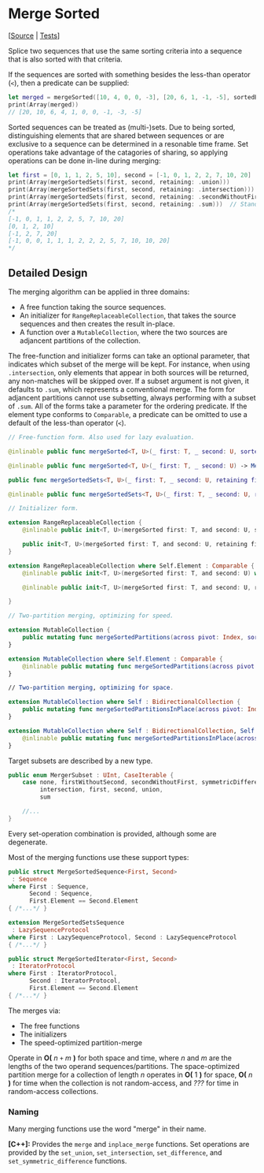 #  Merge Sorted

[[Source](https://github.com/apple/swift-algorithms/blob/main/Sources/Algorithms/MergeSorted.swift) | 
 [Tests](https://github.com/apple/swift-algorithms/blob/main/Tests/SwiftAlgorithmsTests/MergeSortedTests.swift)]

Splice two sequences that use the same sorting criteria into a sequence that
is also sorted with that criteria.

If the sequences are sorted with something besides the less-than operator (`<`),
then a predicate can be supplied:

```swift
let merged = mergeSorted([10, 4, 0, 0, -3], [20, 6, 1, -1, -5], sortedBy: >)
print(Array(merged))
// [20, 10, 6, 4, 1, 0, 0, -1, -3, -5]
```

Sorted sequences can be treated as (multi-)sets.
Due to being sorted,
distinguishing elements that are shared between sequences or
are exclusive to a sequence can be determined in a resonable time frame.
Set operations take advantage of the catagories of sharing,
so applying operations can be done in-line during merging:

```swift
let first = [0, 1, 1, 2, 5, 10], second = [-1, 0, 1, 2, 2, 7, 10, 20]
print(Array(mergeSortedSets(first, second, retaining: .union)))
print(Array(mergeSortedSets(first, second, retaining: .intersection)))
print(Array(mergeSortedSets(first, second, retaining: .secondWithoutFirst)))
print(Array(mergeSortedSets(first, second, retaining: .sum)))  // Standard merge!
/*
[-1, 0, 1, 1, 2, 2, 5, 7, 10, 20]
[0, 1, 2, 10]
[-1, 2, 7, 20]
[-1, 0, 0, 1, 1, 1, 2, 2, 2, 5, 7, 10, 10, 20]
*/
```

## Detailed Design

The merging algorithm can be applied in three domains:

- A free function taking the source sequences.
- An initializer for `RangeReplaceableCollection`,
  that takes the source sequences and then
  creates the result in-place.
- A function over a `MutableCollection`,
  where the two sources are adjancent partitions of the collection.

The free-function and initializer forms can take an optional parameter,
that indicates which subset of the merge will be kept.
For instance, when using `.intersection`, only elements that appear in
both sources will be returned, any non-matches will be skipped over.
If a subset argument is not given, it defaults to `.sum`,
which represents a conventional merge.
The form for adjancent partitions cannot use subsetting,
always performing with a subset of `.sum`.
All of the forms take a parameter for the ordering predicate.
If the element type conforms to `Comparable`,
a predicate can be omitted to use a default of the less-than operator (`<`).

```swift
// Free-function form. Also used for lazy evaluation.

@inlinable public func mergeSorted<T, U>(_ first: T, _ second: U, sortedBy areInIncreasingOrder: @escaping (T.Element, U.Element) -> Bool) -> MergeSortedSetsSequence<T, U> where T : Sequence, U : Sequence, T.Element == U.Element

@inlinable public func mergeSorted<T, U>(_ first: T, _ second: U) -> MergeSortedSetsSequence<T, U> where T : Sequence, U : Sequence, T.Element : Comparable, T.Element == U.Element

public func mergeSortedSets<T, U>(_ first: T, _ second: U, retaining filter: MergerSubset, sortedBy areInIncreasingOrder: @escaping (T.Element, U.Element) -> Bool) -> MergeSortedSetsSequence<T, U> where T : Sequence, U : Sequence, T.Element == U.Element

@inlinable public func mergeSortedSets<T, U>(_ first: T, _ second: U, retaining filter: MergerSubset) -> MergeSortedSetsSequence<T, U> where T : Sequence, U : Sequence, T.Element : Comparable, T.Element == U.Element

// Initializer form.

extension RangeReplaceableCollection {
    @inlinable public init<T, U>(mergeSorted first: T, and second: U, sortedBy areInIncreasingOrder: (Element, Element) throws -> Bool) rethrows where T : Sequence, U : Sequence, Self.Element == T.Element, T.Element == U.Element

    public init<T, U>(mergeSorted first: T, and second: U, retaining filter: MergerSubset, sortedBy areInIncreasingOrder: (Element, Element) throws -> Bool) rethrows where T : Sequence, U : Sequence, Self.Element == T.Element, T.Element == U.Element
}

extension RangeReplaceableCollection where Self.Element : Comparable {
    @inlinable public init<T, U>(mergeSorted first: T, and second: U) where T : Sequence, U : Sequence, Self.Element == T.Element, T.Element == U.Element

    @inlinable public init<T, U>(mergeSorted first: T, and second: U, retaining filter: MergerSubset) where T : Sequence, U : Sequence, Self.Element == T.Element, T.Element == U.Element

}

// Two-partition merging, optimizing for speed.

extension MutableCollection {
    public mutating func mergeSortedPartitions(across pivot: Index, sortedBy areInIncreasingOrder: (Element, Element) throws -> Bool) rethrows
}

extension MutableCollection where Self.Element : Comparable {
    @inlinable public mutating func mergeSortedPartitions(across pivot: Index)
}

// Two-partition merging, optimizing for space.

extension MutableCollection where Self : BidirectionalCollection {
    public mutating func mergeSortedPartitionsInPlace(across pivot: Index, sortedBy areInIncreasingOrder: (Element, Element) throws -> Bool) rethrows
}

extension MutableCollection where Self : BidirectionalCollection, Self.Element : Comparable {
    @inlinable public mutating func mergeSortedPartitionsInPlace(across pivot: Index)
}
```

Target subsets are described by a new type.

```swift
public enum MergerSubset : UInt, CaseIterable {
    case none, firstWithoutSecond, secondWithoutFirst, symmetricDifference,
         intersection, first, second, union,
         sum

    //...
}
```

Every set-operation combination is provided, although some are degenerate.

Most of the merging functions use these support types:

```swift
public struct MergeSortedSequence<First, Second>
 : Sequence
where First : Sequence,
      Second : Sequence,
      First.Element == Second.Element
{ /*...*/ }

extension MergeSortedSetsSequence
 : LazySequenceProtocol
where First : LazySequenceProtocol, Second : LazySequenceProtocol
{ /*...*/ }

public struct MergeSortedIterator<First, Second>
 : IteratorProtocol
where First : IteratorProtocol,
      Second : IteratorProtocol,
      First.Element == Second.Element
{ /*...*/ }
```

The merges via:

- The free functions
- The initializers
- The speed-optimized partition-merge

Operate in **O(** _n_ `+` _m_ **)** for both space and time,
where *n* and *m* are the lengths of the two operand sequences/partitions.
The space-optimized partition merge for a collection of length *n* operates in
**O(** 1 **)** for space,
**O(** _n_ **)** for time when the collection is not random-access,
and *???* for time in random-access collections.

### Naming

Many merging functions use the word "merge" in their name.

**[C++]:** Provides the `merge` and `inplace_merge` functions.
Set operations are provided by
the `set_union`, `set_intersection`, `set_difference`, and
`set_symmetric_difference` functions.
